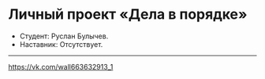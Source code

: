 # Личный проект «Дела в порядке»

* Студент: Руслан Булычев.
* Наставник: Отсутствует.

---

https://vk.com/wall663632913_1